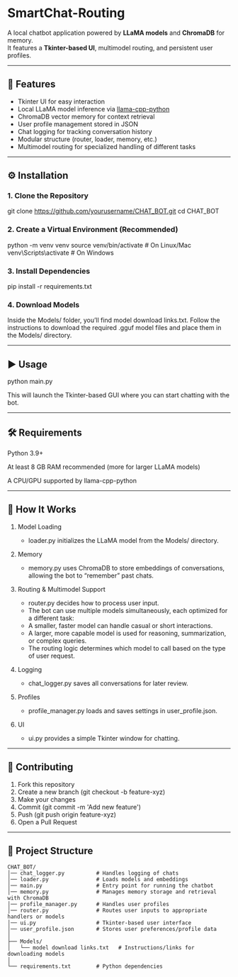 # SmartChat-Routing

A local chatbot application powered by **LLaMA models** and **ChromaDB** for memory.  
It features a **Tkinter-based UI**, multimodel routing, and persistent user profiles.  

---

## 🚀 Features
- Tkinter UI for easy interaction  
- Local LLaMA model inference via [llama-cpp-python](https://github.com/abetlen/llama-cpp-python)  
- ChromaDB vector memory for context retrieval  
- User profile management stored in JSON  
- Chat logging for tracking conversation history  
- Modular structure (router, loader, memory, etc.)  
- Multimodel routing for specialized handling of different tasks  

---

## ⚙️ Installation

### 1. Clone the Repository
git clone https://github.com/yourusername/CHAT_BOT.git
cd CHAT_BOT

### 2. Create a Virtual Environment (Recommended)

python -m venv venv
source venv/bin/activate   # On Linux/Mac
venv\Scripts\activate      # On Windows

### 3. Install Dependencies

pip install -r requirements.txt

### 4. Download Models

Inside the Models/ folder, you’ll find model download links.txt.
Follow the instructions to download the required .gguf model files and place them in the Models/ directory.

---

## ▶️ Usage

python main.py


This will launch the Tkinter-based GUI where you can start chatting with the bot.

---

## 🛠️ Requirements

Python 3.9+

At least 8 GB RAM recommended (more for larger LLaMA models)

A CPU/GPU supported by llama-cpp-python

---

## 📖 How It Works

1. Model Loading
      - loader.py initializes the LLaMA model from the Models/ directory.

2. Memory
      - memory.py uses ChromaDB to store embeddings of conversations, allowing the bot to “remember” past chats.

3. Routing & Multimodel Support
      - router.py decides how to process user input.
      - The bot can use multiple models simultaneously, each optimized for a different task:
      - A smaller, faster model can handle casual or short interactions.
      - A larger, more capable model is used for reasoning, summarization, or complex queries.
      - The routing logic determines which model to call based on the type of user request.

4. Logging
      - chat_logger.py saves all conversations for later review.

5. Profiles
      - profile_manager.py loads and saves settings in user_profile.json.

6. UI
      - ui.py provides a simple Tkinter window for chatting.

---

## 🤝 Contributing

1. Fork this repository
2. Create a new branch (git checkout -b feature-xyz)
3. Make your changes
4. Commit (git commit -m 'Add new feature')
5. Push (git push origin feature-xyz)
6. Open a Pull Request

---

## 📂 Project Structure

```plaintext
CHAT_BOT/
│── chat_logger.py          # Handles logging of chats
│── loader.py               # Loads models and embeddings
│── main.py                 # Entry point for running the chatbot
│── memory.py               # Manages memory storage and retrieval with ChromaDB
│── profile_manager.py      # Handles user profiles
│── router.py               # Routes user inputs to appropriate handlers or models
│── ui.py                   # Tkinter-based user interface
│── user_profile.json       # Stores user preferences/profile data
│
├── Models/
│   └── model download links.txt   # Instructions/links for downloading models
│
└── requirements.txt        # Python dependencies
